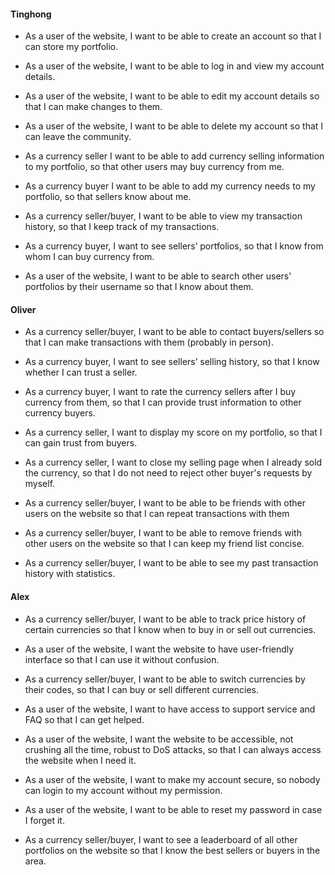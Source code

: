#### Tinghong
* As a user of the website, I want to be able to create an account so that I can store my portfolio.

* As a user of the website, I want to be able to log in and view my account details.

* As a user of the website, I want to be able to edit my account details so that I can make changes to them.

* As a user of the website, I want to be able to delete my account so that I can leave the community.

* As a currency seller I want to be able to add currency selling information to my portfolio, so that other users may buy currency from me.

* As a currency buyer I want to be able to add my currency needs to my portfolio, so that sellers know about me.

* As a currency seller/buyer, I want to be able to view my transaction history, so that I keep track of my transactions.

* As a currency buyer, I want to see sellers’ portfolios, so that I know from whom I can buy currency from.

* As a user of the website, I want to be able to search other users' portfolios by their username so that I know about them.

#### Oliver
* As a currency seller/buyer, I want to be able to contact buyers/sellers so that I can make transactions with them (probably in person).

* As a currency buyer, I want to see sellers’ selling history, so that I know whether I can trust a seller.

* As a currency buyer, I want to rate the currency sellers after I buy currency from them, so that I can provide trust information to other currency buyers.

* As a currency seller, I want to display my score on my portfolio, so that I can gain trust from buyers.

* As a currency seller, I want to close my selling page when I already sold the currency, so that I do not need to reject other buyer's requests by myself.

* As a currency seller/buyer, I want to be able to be friends with other users on the website so that I can repeat transactions with them

* As a currency seller/buyer, I want to be able to remove friends with other users on the website so that I can keep my friend list concise.

* As a currency seller/buyer, I want to be able to see my past transaction history with statistics.

#### Alex
* As a currency seller/buyer, I want to be able to track price history of certain currencies so that I know when to buy in or sell out currencies.

* As a user of the website, I want the website to have user-friendly interface so that I can use it without confusion.

* As a currency seller/buyer, I want to be able to switch currencies by their codes, so that I can buy or sell different currencies.

* As a user of the website, I want to have access to support service and FAQ so that I can get helped.

* As a user of the website, I want the website to be accessible, not crushing all the time, robust to DoS attacks, so that I can always access the website when I need it.

* As a user of the website, I want to make my account secure, so nobody can login to my account without my permission.

* As a user of the website, I want to be able to reset my password in case I forget it.

* As a currency seller/buyer, I want to see a leaderboard of all other portfolios on the website so that I know the best sellers or buyers in the area.
